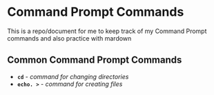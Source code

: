  # Command Prompt Commands
 
This is a repo/document for me to keep track of my Command Prompt commands and also practice with mardown

## Common Command Prompt Commands
- **`cd`** - _command for changing directories_
- **`echo. >`** - _command for creating files_
